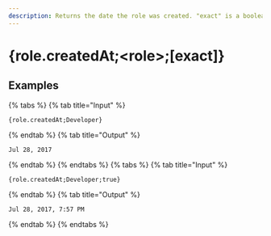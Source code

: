 ```yaml
---
description: Returns the date the role was created. "exact" is a boolean indicating whether to include hours and minutes.
---
```

# {role.createdAt;&lt;role>;[exact]}
## Examples
{% tabs %}
{% tab title="Input" %}
```text
{role.createdAt;Developer}
```
{% endtab %}
{% tab title="Output" %}
```text
Jul 28, 2017
```
{% endtab %}
{% endtabs %}
{% tabs %}
{% tab title="Input" %}
```text
{role.createdAt;Developer;true}
```
{% endtab %}
{% tab title="Output" %}
```text
Jul 28, 2017, 7:57 PM
```
{% endtab %}
{% endtabs %}